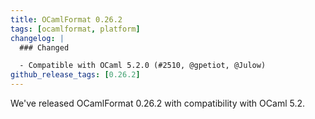 ```yaml
---
title: OCamlFormat 0.26.2
tags: [ocamlformat, platform]
changelog: |
  ### Changed

  - Compatible with OCaml 5.2.0 (#2510, @gpetiot, @Julow)
github_release_tags: [0.26.2]
---
```


We've released OCamlFormat 0.26.2 with compatibility with OCaml 5.2.
